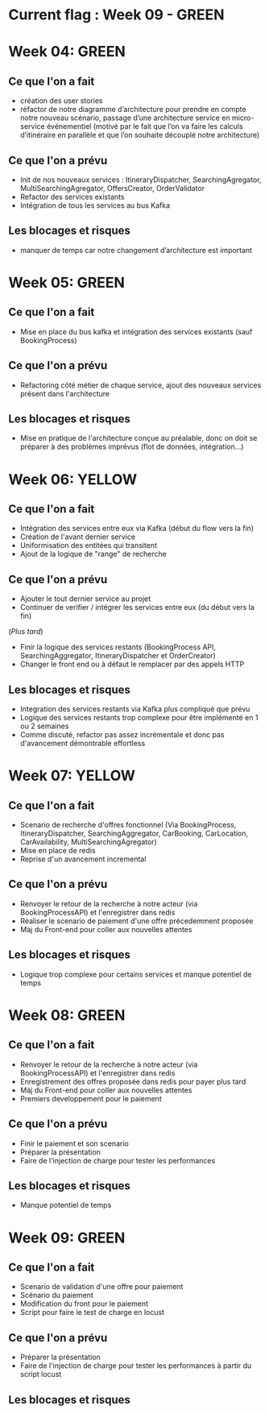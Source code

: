 # Current flag : Week 09 - GREEN


# Week 04: GREEN

## Ce que l'on a fait

- création des user stories
- réfactor de notre diagramme d’architecture pour prendre en compte notre nouveau scénario, passage d’une architecture service en micro-service événementiel (motivé par le fait que l’on va faire les calculs d’itinéraire en parallèle et que l’on souhaite découplé notre architecture)

## Ce que l'on a prévu

- Init de nos nouveaux services : ItineraryDispatcher, SearchingAgregator, MultiSearchingAgregator, OffersCreator, OrderValidator
- Refactor des services existants
- Intégration de tous les services au bus Kafka

## Les blocages et risques

- manquer de temps car notre changement d’architecture est important



# Week 05: GREEN

## Ce que l'on a fait

- Mise en place du bus kafka et intégration des services existants (sauf BookingProcess)

## Ce que l'on a prévu

- Refactoring côté métier de chaque service, ajout des nouveaux services présent dans l'architecture

## Les blocages et risques

- Mise en pratique de l'architecture conçue au préalable, donc on doit se préparer à des problèmes imprévus (flot de données, intégration...)



# Week 06: YELLOW

## Ce que l'on a fait

- Intégration des services entre eux via Kafka (début du flow vers la fin)
- Création de l'avant dernier service
- Uniformisation des entitées qui transitent
- Ajout de la logique de "range" de recherche

## Ce que l'on a prévu

- Ajouter le tout dernier service au projet
- Continuer de verifier / intégrer les services entre eux (du début vers la fin)

(*Plus tard*)
- Finir la logique des services restants (BookingProcess API, SearchingAggregator, ItineraryDispatcher et OrderCreator)
- Changer le front end ou à défaut le remplacer par des appels HTTP

## Les blocages et risques

- Integration des services restants via Kafka plus compliqué que prévu
- Logique des services restants trop complexe pour être implémenté en 1 ou 2 semaines
- Comme discuté, refactor pas assez incrémentale et donc pas d'avancement démontrable effortless

# Week 07: YELLOW

## Ce que l'on a fait

- Scenario de recherche d'offres fonctionnel (Via BookingProcess, ItineraryDispatcher, SearchingAggregator, CarBooking, CarLocation, CarAvailability, MultiSearchingAgregator)
- Mise en place de redis
- Reprise d'un avancement incremental

## Ce que l'on a prévu

- Renvoyer le retour de la recherche à notre acteur (via BookingProcessAPI) et l'enregistrer dans redis
- Réaliser le scenario de paiement d'une offre précedemment proposée
- Màj du Front-end pour coller aux nouvelles attentes

## Les blocages et risques

- Logique trop complexe pour certains services et manque potentiel de temps

# Week 08: GREEN

## Ce que l'on a fait

- Renvoyer le retour de la recherche à notre acteur (via BookingProcessAPI) et l'enregistrer dans redis
- Enregistrement des offres proposée dans redis pour payer plus tard
- Màj du Front-end pour coller aux nouvelles attentes
- Premiers developpement pour le paiement


## Ce que l'on a prévu

- Finir le paiement et son scenario
- Préparer la présentation
- Faire de l'injection de charge pour tester les performances


## Les blocages et risques

- Manque potentiel de temps


# Week 09: GREEN

## Ce que l'on a fait
- Scenario de validation d'une offre pour paiement
- Scénario du paiement
- Modification du front pour le paiement
- Script pour faire le test de charge en locust

## Ce que l'on a prévu

- Préparer la présentation
- Faire de l'injection de charge pour tester les performances à partir du script locust

## Les blocages et risques
